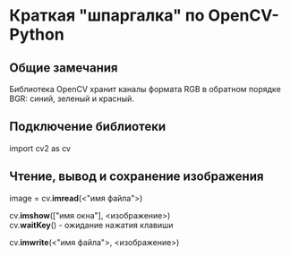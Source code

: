 # Краткая "шпаргалка" по OpenCV-Python

## Общие замечания

Библиотека OpenCV хранит каналы формата RGB в обратном порядке BGR: синий, зеленый и красный.



## Подключение библиотеки

import cv2 as cv

## Чтение, вывод и сохранение изображения

image = cv.**imread**(<"имя файла">)

cv.**imshow**(["имя окна"], <изображение>)</br>
cv.**waitKey**() - ожидание нажатия клавиши

cv.**imwrite**(<"имя файла">, <изображение>)

